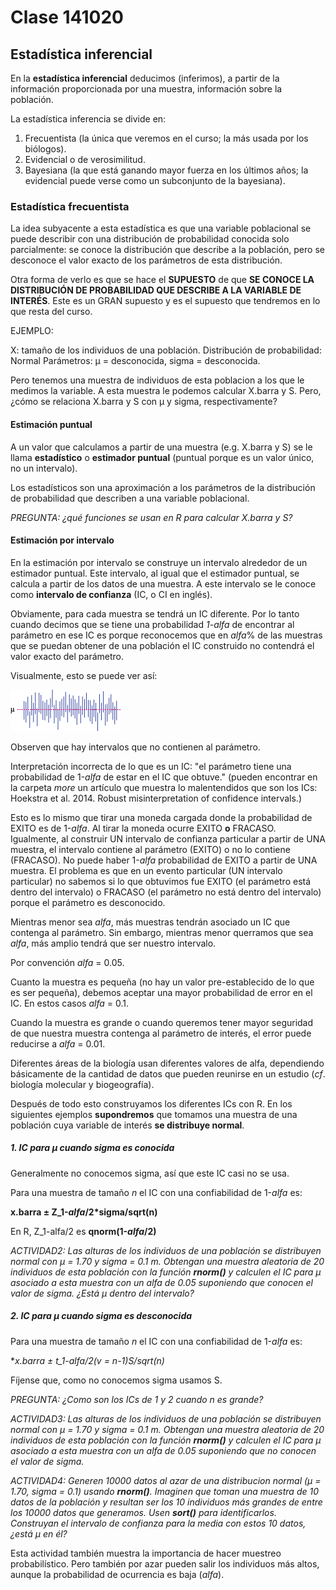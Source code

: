 # Clase 141020

## Estadística inferencial

En la **estadística inferencial** deducimos (inferimos), a partir de la información proporcionada por una muestra, información sobre la población.

La estadística inferencia se divide en:

1. Frecuentista (la única que veremos en el curso; la más usada por los biólogos).
2. Evidencial o de verosimilitud.
3. Bayesiana (la que está ganando mayor fuerza en los últimos años; la evidencial puede verse como un subconjunto de la bayesiana).

### Estadística frecuentista

La idea subyacente a esta estadística es que una variable poblacional se puede describir con una distribución de probabilidad conocida solo parcialmente: se conoce la distribución que describe a la población, pero se desconoce el valor exacto de los parámetros de esta distribución.

Otra forma de verlo es que se hace el **SUPUESTO** de que **SE CONOCE LA DISTRIBUCIÓN DE PROBABILIDAD QUE DESCRIBE A LA VARIABLE DE INTERÉS**. Este es un GRAN supuesto y es el supuesto que tendremos en lo que resta del curso.

EJEMPLO:

X: tamaño de los individuos de una población.
Distribución de probabilidad: Normal
Parámetros: µ = desconocida, sigma = desconocida.

Pero tenemos una muestra de individuos de esta poblacion a los que le medimos la variable. A esta muestra le podemos calcular X.barra y S. Pero, ¿cómo se relaciona X.barra y S con µ y sigma, respectivamente?

#### Estimación puntual

A un valor que calculamos a partir de una muestra (e.g. X.barra y S) se le llama **estadístico** o **estimador puntual** (puntual porque es un valor único, no un intervalo).

Los estadísticos son una aproximación a los parámetros de la distribución de probabilidad que describen a una variable poblacional.

_PREGUNTA: ¿qué funciones se usan en R para calcular X.barra y S?_

#### Estimación por intervalo

En la estimación por intervalo se construye un intervalo alrededor de un estimador puntual. Este intervalo, al igual que el estimador puntual, se calcula a partir de los datos de una muestra. A este intervalo se le conoce como **intervalo de confianza** (IC, o CI en inglés).

Obviamente, para cada muestra se tendrá un IC diferente. Por lo tanto cuando decimos que se tiene una probabilidad _1-alfa_ de encontrar al parámetro en ese IC es porque reconocemos que en _alfa_% de las muestras que se puedan obtener de una población el IC construido no contendrá el valor exacto del parámetro.

Visualmente, esto se puede ver así:

![image](more/mu.png)

Observen que hay intervalos que no contienen al parámetro.

Interpretación incorrecta de lo que es un IC: "el parámetro tiene una probabilidad de 1-_alfa_ de estar en el IC que obtuve." (pueden encontrar en la carpeta _more_ un artículo que muestra lo malentendidos que son los ICs: Hoekstra et al. 2014. Robust misinterpretation of confidence intervals.)

Esto es lo mismo que tirar una moneda cargada donde la probabilidad de EXITO es de 1-_alfa_. Al tirar la moneda ocurre EXITO **o** FRACASO. Igualmente, al construir UN intervalo de confianza particular a partir de UNA muestra, el intervalo contiene al parámetro (EXITO) o no lo contiene (FRACASO). No puede haber 1-_alfa_ probabilidad de EXITO a partir de UNA muestra. El problema es que en un evento particular (UN intervalo particular) no sabemos si lo que obtuvimos fue EXITO (el parámetro está dentro del intervalo) o FRACASO (el parámetro no está dentro del intervalo) porque el parámetro es desconocido.

Mientras menor sea _alfa_, más muestras tendrán asociado un IC que contenga al parámetro. Sin embargo, mientras menor querramos que sea _alfa_, más amplio tendrá que ser nuestro intervalo.

Por convención _alfa_ = 0.05. 

Cuanto la muestra es pequeña (no hay un valor pre-establecido de lo que es ser pequeña), debemos aceptar una mayor probabilidad de error en el IC. En estos casos _alfa_ = 0.1.

Cuando la muestra es grande o cuando queremos tener mayor seguridad de que nuestra muestra contenga al parámetro de interés, el error puede reducirse a _alfa_ = 0.01.

Diferentes áreas de la biología usan diferentes valores de alfa, dependiendo básicamente de la cantidad de datos que pueden reunirse en un estudio (_cf_. biología molecular y biogeografía).

Después de todo esto construyamos los diferentes ICs con R. En los siguientes ejemplos **supondremos** que tomamos una muestra de una población cuya variable de interés **se distribuye normal**.

##### 1. IC para µ cuando sigma es conocida

Generalmente no conocemos sigma, así que este IC casi no se usa.

Para una muestra de tamaño _n_ el IC con una confiabilidad de 1-_alfa_ es:

**x.barra ± Z_1-*alfa*/2*sigma/sqrt(n)**

En R, Z_1-alfa/2 es **qnorm(1-*alfa*/2)**

_ACTIVIDAD2: Las alturas de los individuos de una población se distribuyen normal con µ = 1.70 y sigma = 0.1 m. Obtengan una muestra aleatoria de 20 individuos de esta población con la función **rnorm()** y calculen el IC para µ asociado a esta muestra con un alfa de 0.05 suponiendo que conocen el valor de sigma. ¿Está µ dentro del intervalo?_

##### 2. IC para µ cuando sigma es desconocida

Para una muestra de tamaño _n_ el IC con una confiabilidad de 1-_alfa_ es:

**x.barra ± t_1-*alfa*/2(v = n-1)*S/sqrt(n)**

Fíjense que, como no conocemos sigma usamos S.

_PREGUNTA: ¿Como son los ICs de 1 y 2 cuando n es grande?_

_ACTIVIDAD3: Las alturas de los individuos de una población se distribuyen normal con µ = 1.70 y sigma = 0.1 m. Obtengan una muestra aleatoria de 20 individuos de esta población con la función **rnorm()** y calculen el IC para µ asociado a esta muestra con un alfa de 0.05 suponiendo que no conocen el valor de sigma._

_ACTIVIDAD4: Generen 10000 datos al azar de una distribucion normal (µ = 1.70, sigma = 0.1) usando **rnorm()**. Imaginen que toman una muestra de 10 datos de la población y resultan ser los 10 individuos más grandes de entre los 10000 datos que generamos. Usen **sort()** para identificarlos. Construyan el intervalo de confianza para la media con estos 10 datos, ¿está µ en él?_

Esta actividad también muestra la importancia de hacer muestreo probabilístico. Pero también por azar pueden salir los individuos más altos, aunque la probabilidad de ocurrencia es baja (_alfa_).
